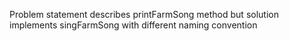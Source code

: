 Problem statement describes printFarmSong method but solution implements singFarmSong with different naming convention
